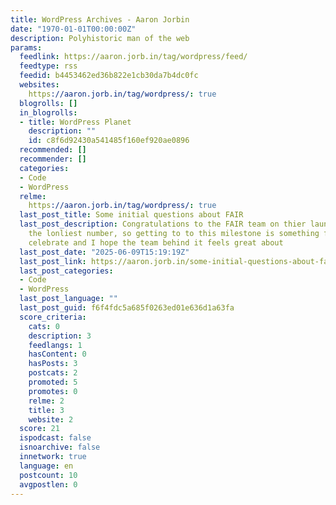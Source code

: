 ```yaml
---
title: WordPress Archives - Aaron Jorbin
date: "1970-01-01T00:00:00Z"
description: Polyhistoric man of the web
params:
  feedlink: https://aaron.jorb.in/tag/wordpress/feed/
  feedtype: rss
  feedid: b4453462ed36b822e1cb30da7b4dc0fc
  websites:
    https://aaron.jorb.in/tag/wordpress/: true
  blogrolls: []
  in_blogrolls:
  - title: WordPress Planet
    description: ""
    id: c8f6d92430a541485f160ef920ae0896
  recommended: []
  recommender: []
  categories:
  - Code
  - WordPress
  relme:
    https://aaron.jorb.in/tag/wordpress/: true
  last_post_title: Some initial questions about FAIR
  last_post_description: Congratulations to the FAIR team on thier launch. 1.0 is
    the lonliest number, so getting to to this milestone is something for them to
    celebrate and I hope the team behind it feels great about
  last_post_date: "2025-06-09T15:19:19Z"
  last_post_link: https://aaron.jorb.in/some-initial-questions-about-fair/
  last_post_categories:
  - Code
  - WordPress
  last_post_language: ""
  last_post_guid: f6f4fdc5a685f0263ed01e636d1a63fa
  score_criteria:
    cats: 0
    description: 3
    feedlangs: 1
    hasContent: 0
    hasPosts: 3
    postcats: 2
    promoted: 5
    promotes: 0
    relme: 2
    title: 3
    website: 2
  score: 21
  ispodcast: false
  isnoarchive: false
  innetwork: true
  language: en
  postcount: 10
  avgpostlen: 0
---
```

